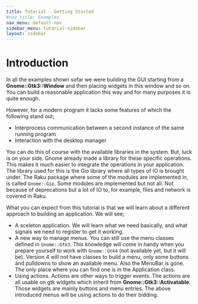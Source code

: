 ```yaml
---
title: Tutorial - Getting Started
#nav_title: Examples
nav_menu: default-nav
sidebar_menu: tutorial-sidebar
layout: sidebar
---
```

# Introduction

In all the examples shown sofar we were building the GUI starting from a **Gnome::Gtk3::Window** and then placing widgets in this window and so on. You can build a reasonable application this way and for many purposes it is quite enough.

However, for a modern program it lacks some features of which the following stand out;
* Interprocess communication between a second instance of the same running program
* Interaction with the desktop manager

You can do this of course with the available libraries in the system. But, luck is on your side. Gnome already made a library for these specific operations. This makes it much easier to integrate the operations in your application. The library used for this is the Gio library where all types of IO is brought under. The Raku package where some of the modules are implemented in, is called `Gnome::Gio`. Some modules are implemented but not all. Not because of deprecations but a lot of IO to, for example, files and network is covered in Raku.

What you can expect from this tutorial is that we will learn about a different approach to building an application. We will see;
* A sceleton application. We will learn what we need basically, and what signals we need to register to get it working.
* A new way to manage menus. You can still use the menu classes defined in `Gnome::Gtk3`. This knowledge will come in handy when you prepare yourself to work with `Gnome::Gtk4` (not available yet, but it will be). Version 4 will not have classes to build a menu, only some buttons and pulldowns to show an available menu. Also the MenuBar is gone. The only place where you can find one is in the Application class.
* Using actions. Actions are other ways to trigger events. The actions are all usable on gtk widgets which inherit from **Gnome::Gtk3::Activatable**. Those widgets are mainly buttons and menu entries. The above introduced menus will be using actions to do their bidding.
